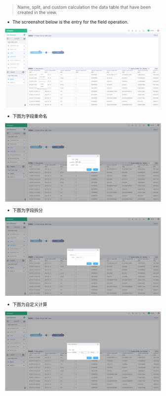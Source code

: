 > Name, split, and custom calculation the data table that have been created in the view.



* The screenshot below is the entry for the field operation.

![](/assets/word.png)

* 下图为字段重命名

![](/assets/word_rename.png)

* 下图为字段拆分

![](/assets/word-split.png)

* 下图为自定义计算

![](/assets/word-calculate.png)

